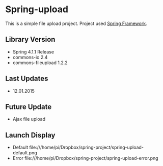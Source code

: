 # Spring-upload

This is a simple file upload project. Project used [Spring Framework](https://spring.io/).

## Library Version

- Spring 4.1.1 Release
- commons-io 2.4
- commons-fileupload 1.2.2

## Last Updates

- 12.01.2015

## Future Update

- Ajax file upload

## Launch Display

- Default
file:///home/pi/Dropbox/spring-project/spring-upload-default.png
- Error
file:///home/pi/Dropbox/spring-project/spring-upload-error.png
